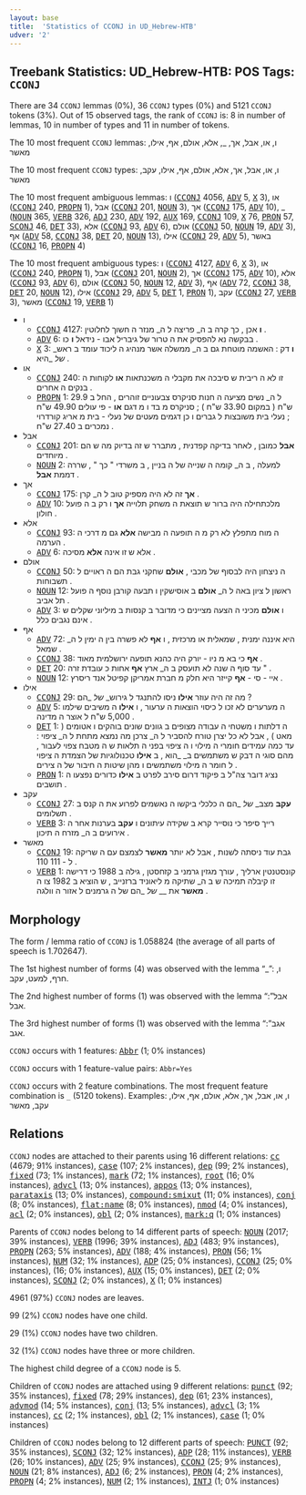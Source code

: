 ```yaml
---
layout: base
title:  'Statistics of CCONJ in UD_Hebrew-HTB'
udver: '2'
---
```


## Treebank Statistics: UD_Hebrew-HTB: POS Tags: `CCONJ`

There are 34 `CCONJ` lemmas (0%), 36 `CCONJ` types (0%) and 5121 `CCONJ` tokens (3%).
Out of 15 observed tags, the rank of `CCONJ` is: 8 in number of lemmas, 10 in number of types and 11 in number of tokens.

The 10 most frequent `CCONJ` lemmas: ו, או, אבל, אך, _, אלא, אולם, אף, אילו, מאשר

The 10 most frequent `CCONJ` types:  ו, או, אבל, אך, אלא, אולם, אף, אילו, עקב, מאשר

The 10 most frequent ambiguous lemmas: ו (<tt><a href="he_htb-pos-CCONJ.html">CCONJ</a></tt> 4056, <tt><a href="he_htb-pos-ADV.html">ADV</a></tt> 5, <tt><a href="he_htb-pos-X.html">X</a></tt> 3), או (<tt><a href="he_htb-pos-CCONJ.html">CCONJ</a></tt> 240, <tt><a href="he_htb-pos-PROPN.html">PROPN</a></tt> 1), אבל (<tt><a href="he_htb-pos-CCONJ.html">CCONJ</a></tt> 201, <tt><a href="he_htb-pos-NOUN.html">NOUN</a></tt> 3), אך (<tt><a href="he_htb-pos-CCONJ.html">CCONJ</a></tt> 175, <tt><a href="he_htb-pos-ADV.html">ADV</a></tt> 10), _ (<tt><a href="he_htb-pos-NOUN.html">NOUN</a></tt> 365, <tt><a href="he_htb-pos-VERB.html">VERB</a></tt> 326, <tt><a href="he_htb-pos-ADJ.html">ADJ</a></tt> 230, <tt><a href="he_htb-pos-ADV.html">ADV</a></tt> 192, <tt><a href="he_htb-pos-AUX.html">AUX</a></tt> 169, <tt><a href="he_htb-pos-CCONJ.html">CCONJ</a></tt> 109, <tt><a href="he_htb-pos-X.html">X</a></tt> 76, <tt><a href="he_htb-pos-PRON.html">PRON</a></tt> 57, <tt><a href="he_htb-pos-SCONJ.html">SCONJ</a></tt> 46, <tt><a href="he_htb-pos-DET.html">DET</a></tt> 33), אלא (<tt><a href="he_htb-pos-CCONJ.html">CCONJ</a></tt> 93, <tt><a href="he_htb-pos-ADV.html">ADV</a></tt> 6), אולם (<tt><a href="he_htb-pos-CCONJ.html">CCONJ</a></tt> 50, <tt><a href="he_htb-pos-NOUN.html">NOUN</a></tt> 19, <tt><a href="he_htb-pos-ADV.html">ADV</a></tt> 3), אף (<tt><a href="he_htb-pos-ADV.html">ADV</a></tt> 58, <tt><a href="he_htb-pos-CCONJ.html">CCONJ</a></tt> 38, <tt><a href="he_htb-pos-DET.html">DET</a></tt> 20, <tt><a href="he_htb-pos-NOUN.html">NOUN</a></tt> 13), אילו (<tt><a href="he_htb-pos-CCONJ.html">CCONJ</a></tt> 29, <tt><a href="he_htb-pos-ADV.html">ADV</a></tt> 5), באשר (<tt><a href="he_htb-pos-CCONJ.html">CCONJ</a></tt> 16, <tt><a href="he_htb-pos-PROPN.html">PROPN</a></tt> 4)

The 10 most frequent ambiguous types:  ו (<tt><a href="he_htb-pos-CCONJ.html">CCONJ</a></tt> 4127, <tt><a href="he_htb-pos-ADV.html">ADV</a></tt> 6, <tt><a href="he_htb-pos-X.html">X</a></tt> 3), או (<tt><a href="he_htb-pos-CCONJ.html">CCONJ</a></tt> 240, <tt><a href="he_htb-pos-PROPN.html">PROPN</a></tt> 1), אבל (<tt><a href="he_htb-pos-CCONJ.html">CCONJ</a></tt> 201, <tt><a href="he_htb-pos-NOUN.html">NOUN</a></tt> 2), אך (<tt><a href="he_htb-pos-CCONJ.html">CCONJ</a></tt> 175, <tt><a href="he_htb-pos-ADV.html">ADV</a></tt> 10), אלא (<tt><a href="he_htb-pos-CCONJ.html">CCONJ</a></tt> 93, <tt><a href="he_htb-pos-ADV.html">ADV</a></tt> 6), אולם (<tt><a href="he_htb-pos-CCONJ.html">CCONJ</a></tt> 50, <tt><a href="he_htb-pos-NOUN.html">NOUN</a></tt> 12, <tt><a href="he_htb-pos-ADV.html">ADV</a></tt> 3), אף (<tt><a href="he_htb-pos-ADV.html">ADV</a></tt> 72, <tt><a href="he_htb-pos-CCONJ.html">CCONJ</a></tt> 38, <tt><a href="he_htb-pos-DET.html">DET</a></tt> 20, <tt><a href="he_htb-pos-NOUN.html">NOUN</a></tt> 12), אילו (<tt><a href="he_htb-pos-CCONJ.html">CCONJ</a></tt> 29, <tt><a href="he_htb-pos-ADV.html">ADV</a></tt> 5, <tt><a href="he_htb-pos-DET.html">DET</a></tt> 1, <tt><a href="he_htb-pos-PRON.html">PRON</a></tt> 1), עקב (<tt><a href="he_htb-pos-CCONJ.html">CCONJ</a></tt> 27, <tt><a href="he_htb-pos-VERB.html">VERB</a></tt> 3), מאשר (<tt><a href="he_htb-pos-CCONJ.html">CCONJ</a></tt> 19, <tt><a href="he_htb-pos-VERB.html">VERB</a></tt> 1)


* ו
  * <tt><a href="he_htb-pos-CCONJ.html">CCONJ</a></tt> 4127: <b>ו</b> אכן , כך קרה ב ה_ פריצה ל ה_ מנזר ה חשוך לחלוטין .
  * <tt><a href="he_htb-pos-ADV.html">ADV</a></tt> 6: בבקשה נא להפסיק את ה טרור של גיבריל אבו - נידאל <b>ו</b> כו .
  * <tt><a href="he_htb-pos-X.html">X</a></tt> 3: <b>ו</b> דק : האשמה מוטחת גם ב ה_ ממשלה אשר מנהיג ה ליכוד עומד ב ראש_ _של_ _היא .
* או
  * <tt><a href="he_htb-pos-CCONJ.html">CCONJ</a></tt> 240: זו לא ה ריבית ש סיבכה את מקבלי ה משכנתאות <b>או</b> לקוחות ה בנקים ה אחרים .
  * <tt><a href="he_htb-pos-PROPN.html">PROPN</a></tt> 1: ל ה_ נשים מציעה ה חנות סניקרס צבעוניים זוהרים , החל ב 29.9 ש"ח ( במקום 33.90 ש"ח ) ; סניקרס מ בד ו מ דגם <b>או</b> - פי עולים 49.90 ש"ח ; נעלי בית משובצות ל גברים ו כן דגמים מעטים של נעלי - בית מ אריג קורדרוי נמכרים ב 27.40 ש"ח .
* אבל
  * <tt><a href="he_htb-pos-CCONJ.html">CCONJ</a></tt> 201: <b>אבל</b> כמובן , לאחר בדיקה קפדנית , מתברר ש זה בדיוק מה ש הם מיוחדים .
  * <tt><a href="he_htb-pos-NOUN.html">NOUN</a></tt> 2: למעלה , ב ה_ קומה ה שנייה של ה בניין , ב משרדי " כך " , שררה דממת <b>אבל</b> .
* אך
  * <tt><a href="he_htb-pos-CCONJ.html">CCONJ</a></tt> 175: <b>אך</b> זה לא היה מספיק טוב ל ה_ קרן .
  * <tt><a href="he_htb-pos-ADV.html">ADV</a></tt> 10: מלכתחילה היה ברור ש תוצאת ה משחק תלוייה <b>אך</b> ו רק ב ה פועל חולון .
* אלא
  * <tt><a href="he_htb-pos-CCONJ.html">CCONJ</a></tt> 93: ה מוח מתפלץ לא רק מ ה תופעה ה מבישה <b>אלא</b> גם מ דרכי ה הערמה .
  * <tt><a href="he_htb-pos-ADV.html">ADV</a></tt> 6: אלא ש זו אינה <b>אלא</b> מסיכה .
* אולם
  * <tt><a href="he_htb-pos-CCONJ.html">CCONJ</a></tt> 50: ה ניצחון היה לבסוף של מכבי , <b>אולם</b> שחקני גבת הם ה ראויים ל תשבוחות .
  * <tt><a href="he_htb-pos-NOUN.html">NOUN</a></tt> 12: ראשון ל ציון באה ל ה_ <b>אולם</b> ב אוסישקין ו תבעה קורבן נוסף ה פועל תל אביב .
  * <tt><a href="he_htb-pos-ADV.html">ADV</a></tt> 3: ו <b>אולם</b> מכיני ה הצעה מציינים כי מדובר ב קנסות ב מיליוני שקלים ש אינם נגבים כלל .
* אף
  * <tt><a href="he_htb-pos-ADV.html">ADV</a></tt> 72: היא איננה ימנית , שמאלית או מרכזית , ו <b>אף</b> לא פשרה בין ה ימין ל ה_ שמאל .
  * <tt><a href="he_htb-pos-CCONJ.html">CCONJ</a></tt> 38: <b>אף</b> כי בא מ ניו - יורק היה כהנא תופעה ירושלמית מאוד .
  * <tt><a href="he_htb-pos-DET.html">DET</a></tt> 20: עד סוף ה שנה לא תועסק ב ה_ ארץ <b>אף</b> אחות כ עובדת זרה " .
  * <tt><a href="he_htb-pos-NOUN.html">NOUN</a></tt> 12: איי - סי - <b>אף</b> קייזר היא חלק מ חברת אמריקן קפיטל אנד ריסרץ .
* אילו
  * <tt><a href="he_htb-pos-CCONJ.html">CCONJ</a></tt> 29: מה זה היה עוזר <b>אילו</b> ניסו להתנגד ל גירוש_ _של_ _הם ?
  * <tt><a href="he_htb-pos-ADV.html">ADV</a></tt> 5: ה מערערים לא זכו ל כיסוי הוצאות ה ערעור , ו <b>אילו</b> ה משיבים שילמו 5,000 ש"ח ל אוצר ה מדינה .
  * <tt><a href="he_htb-pos-DET.html">DET</a></tt> 1: ה דלתות ו משטחי ה עבודה מצופים ב גוונים שונים בוהקים ו אטומים ( מאט ) , אבל לא כל יצרן טורח להסביר ל ה_ צרכן מה נמצא מתחת ל ה_ ציפוי : עד כמה עמידים חומרי ה מילוי ו ה ציפוי בפני ה תלאות ש ה מטבח צפוי לעבור , מהם סוגי ה דבק ש משתמשים ב_ _הוא , ב <b>אילו</b> טכנולוגיות של הצמדת ה ציפוי ל חומר ה מילוי משתמשים ו מהן שיטות ה חיבור של ה צירים .
  * <tt><a href="he_htb-pos-PRON.html">PRON</a></tt> 1: נציג דובר צה"ל ב פיקוד דרום סירב לפרט ב <b>אילו</b> כדורים נפצעו ה תושבים .
* עקב
  * <tt><a href="he_htb-pos-CCONJ.html">CCONJ</a></tt> 27: <b>עקב</b> מצב_ _של_ _הם ה כלכלי ביקשו ה נאשמים לפרוע את ה קנס ב תשלומים .
  * <tt><a href="he_htb-pos-VERB.html">VERB</a></tt> 3: רייך סיפר כי נוסייר קרא ב שקידה עיתונים ו <b>עקב</b> בערנות אחר ה אירועים ב ה_ מזרח ה תיכון .
* מאשר
  * <tt><a href="he_htb-pos-CCONJ.html">CCONJ</a></tt> 19: גבת עוד ניסתה לשנות , אבל לא יותר <b>מאשר</b> לצמצם עם ה שריקה ל - 111 110 .
  * <tt><a href="he_htb-pos-VERB.html">VERB</a></tt> 1: קונסטנטין ארליך , עורך מגזין גרמני ב קזחסטן , גילה ב 1988 כי דרישה זו קיבלה תמיכה ש ב ה_ שתיקה מ ליאוניד ברזנייב , ש הוציא ב 1982 צו ה <b>מאשר</b> את __ _של_ _הם של ה גרמנים ל אזור ה וולגה .

## Morphology

The form / lemma ratio of `CCONJ` is 1.058824 (the average of all parts of speech is 1.702647).

The 1st highest number of forms (4) was observed with the lemma “_”: ו, חרף, למעט, עקב.

The 2nd highest number of forms (1) was observed with the lemma “אבל”: אבל.

The 3rd highest number of forms (1) was observed with the lemma “אגב”: אגב.

`CCONJ` occurs with 1 features: <tt><a href="he_htb-feat-Abbr.html">Abbr</a></tt> (1; 0% instances)

`CCONJ` occurs with 1 feature-value pairs: `Abbr=Yes`

`CCONJ` occurs with 2 feature combinations.
The most frequent feature combination is `_` (5120 tokens).
Examples: ו, או, אבל, אך, אלא, אולם, אף, אילו, עקב, מאשר


## Relations

`CCONJ` nodes are attached to their parents using 16 different relations: <tt><a href="he_htb-dep-cc.html">cc</a></tt> (4679; 91% instances), <tt><a href="he_htb-dep-case.html">case</a></tt> (107; 2% instances), <tt><a href="he_htb-dep-dep.html">dep</a></tt> (99; 2% instances), <tt><a href="he_htb-dep-fixed.html">fixed</a></tt> (73; 1% instances), <tt><a href="he_htb-dep-mark.html">mark</a></tt> (72; 1% instances), <tt><a href="he_htb-dep-root.html">root</a></tt> (16; 0% instances), <tt><a href="he_htb-dep-advcl.html">advcl</a></tt> (13; 0% instances), <tt><a href="he_htb-dep-appos.html">appos</a></tt> (13; 0% instances), <tt><a href="he_htb-dep-parataxis.html">parataxis</a></tt> (13; 0% instances), <tt><a href="he_htb-dep-compound-smixut.html">compound:smixut</a></tt> (11; 0% instances), <tt><a href="he_htb-dep-conj.html">conj</a></tt> (8; 0% instances), <tt><a href="he_htb-dep-flat-name.html">flat:name</a></tt> (8; 0% instances), <tt><a href="he_htb-dep-nmod.html">nmod</a></tt> (4; 0% instances), <tt><a href="he_htb-dep-acl.html">acl</a></tt> (2; 0% instances), <tt><a href="he_htb-dep-obl.html">obl</a></tt> (2; 0% instances), <tt><a href="he_htb-dep-mark-q.html">mark:q</a></tt> (1; 0% instances)

Parents of `CCONJ` nodes belong to 14 different parts of speech: <tt><a href="he_htb-pos-NOUN.html">NOUN</a></tt> (2017; 39% instances), <tt><a href="he_htb-pos-VERB.html">VERB</a></tt> (1996; 39% instances), <tt><a href="he_htb-pos-ADJ.html">ADJ</a></tt> (483; 9% instances), <tt><a href="he_htb-pos-PROPN.html">PROPN</a></tt> (263; 5% instances), <tt><a href="he_htb-pos-ADV.html">ADV</a></tt> (188; 4% instances), <tt><a href="he_htb-pos-PRON.html">PRON</a></tt> (56; 1% instances), <tt><a href="he_htb-pos-NUM.html">NUM</a></tt> (32; 1% instances), <tt><a href="he_htb-pos-ADP.html">ADP</a></tt> (25; 0% instances), <tt><a href="he_htb-pos-CCONJ.html">CCONJ</a></tt> (25; 0% instances),  (16; 0% instances), <tt><a href="he_htb-pos-AUX.html">AUX</a></tt> (15; 0% instances), <tt><a href="he_htb-pos-DET.html">DET</a></tt> (2; 0% instances), <tt><a href="he_htb-pos-SCONJ.html">SCONJ</a></tt> (2; 0% instances), <tt><a href="he_htb-pos-X.html">X</a></tt> (1; 0% instances)

4961 (97%) `CCONJ` nodes are leaves.

99 (2%) `CCONJ` nodes have one child.

29 (1%) `CCONJ` nodes have two children.

32 (1%) `CCONJ` nodes have three or more children.

The highest child degree of a `CCONJ` node is 5.

Children of `CCONJ` nodes are attached using 9 different relations: <tt><a href="he_htb-dep-punct.html">punct</a></tt> (92; 35% instances), <tt><a href="he_htb-dep-fixed.html">fixed</a></tt> (78; 29% instances), <tt><a href="he_htb-dep-dep.html">dep</a></tt> (61; 23% instances), <tt><a href="he_htb-dep-advmod.html">advmod</a></tt> (14; 5% instances), <tt><a href="he_htb-dep-conj.html">conj</a></tt> (13; 5% instances), <tt><a href="he_htb-dep-advcl.html">advcl</a></tt> (3; 1% instances), <tt><a href="he_htb-dep-cc.html">cc</a></tt> (2; 1% instances), <tt><a href="he_htb-dep-obl.html">obl</a></tt> (2; 1% instances), <tt><a href="he_htb-dep-case.html">case</a></tt> (1; 0% instances)

Children of `CCONJ` nodes belong to 12 different parts of speech: <tt><a href="he_htb-pos-PUNCT.html">PUNCT</a></tt> (92; 35% instances), <tt><a href="he_htb-pos-SCONJ.html">SCONJ</a></tt> (32; 12% instances), <tt><a href="he_htb-pos-ADP.html">ADP</a></tt> (28; 11% instances), <tt><a href="he_htb-pos-VERB.html">VERB</a></tt> (26; 10% instances), <tt><a href="he_htb-pos-ADV.html">ADV</a></tt> (25; 9% instances), <tt><a href="he_htb-pos-CCONJ.html">CCONJ</a></tt> (25; 9% instances), <tt><a href="he_htb-pos-NOUN.html">NOUN</a></tt> (21; 8% instances), <tt><a href="he_htb-pos-ADJ.html">ADJ</a></tt> (6; 2% instances), <tt><a href="he_htb-pos-PRON.html">PRON</a></tt> (4; 2% instances), <tt><a href="he_htb-pos-PROPN.html">PROPN</a></tt> (4; 2% instances), <tt><a href="he_htb-pos-NUM.html">NUM</a></tt> (2; 1% instances), <tt><a href="he_htb-pos-INTJ.html">INTJ</a></tt> (1; 0% instances)

